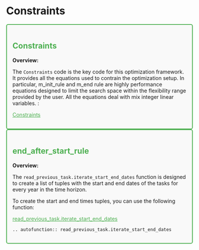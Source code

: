# Constraints


<div style="border: 2px solid #4CAF50; padding: 15px; background-color: #f9f9f9; border-radius: 5px;">
  <h2 style="color: #4CAF50;">Constraints</h2>
  <p><strong>Overview:</strong></p>
  <p>The <code>Constraints</code> code is the key code for this optimization framework.
  It provides all the equations used to contrain the optimization setup. In particular, m_init_rule and m_end rule are highly performance equations designed to limit the search space within the flexibility range provided by the user. All the equations deal with mix integer linear variables. :</p>
  <p><a href="https://github.com/fsartore/Schedule_MIL_optimization_pyomo/blob/main/Constraints" target="_blank" style="color: #4CAF50;">Constraints</a></p>


</div>

<div style="border: 2px solid #4CAF50; padding: 15px; background-color: #f9f9f9; border-radius: 5px;">
  <h2 style="color: #4CAF50;">end_after_start_rule</h2>
  <p><strong>Overview:</strong></p>
  <p>The <code>read_previous_task.iterate_start_end_dates</code> function is designed to create a list of tuples with the start and end dates of the tasks for every year in the time horizon.</p>
  <p>To create the start and end times tuples, you can use the following function:</p>
  <p><a href="https://github.com/fsartore/Schedule_MIL_optimization_pyomo/blob/main/read_previous_task.py#L25-L40" target="_blank" style="color: #4CAF50;">read_previous_task.iterate_start_end_dates</a></p>

```{eval-rst}
.. autofunction:: read_previous_task.iterate_start_end_dates
```
</div>